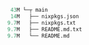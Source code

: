 ```mathematica
 43M └─┬ main
 14M   ├── nixpkgs.json
9.7M   ├── nixpkgs.txt
9.7M   ├── README.md.txt
9.7M   └── README.md
```
